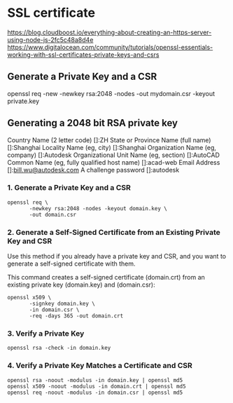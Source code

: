 # SSL certificate
https://blog.cloudboost.io/everything-about-creating-an-https-server-using-node-js-2fc5c48a8d4e
https://www.digitalocean.com/community/tutorials/openssl-essentials-working-with-ssl-certificates-private-keys-and-csrs

## Generate a Private Key and a CSR
openssl req -new -newkey rsa:2048 -nodes -out mydomain.csr -keyout private.key

Generating a 2048 bit RSA private key
-----
Country Name (2 letter code) []:ZH
State or Province Name (full name) []:Shanghai
Locality Name (eg, city) []:Shanghai
Organization Name (eg, company) []:Autodesk
Organizational Unit Name (eg, section) []:AutoCAD
Common Name (eg, fully qualified host name) []:acad-web
Email Address []:bill.wu@autodesk.com
A challenge password []:autodesk


### 1. Generate a Private Key and a CSR

```
openssl req \
       -newkey rsa:2048 -nodes -keyout domain.key \
       -out domain.csr
```

### 2. Generate a Self-Signed Certificate from an Existing Private Key and CSR
Use this method if you already have a private key and CSR, and you want to generate a self-signed certificate with them.

This command creates a self-signed certificate (domain.crt) from an existing private key (domain.key) and (domain.csr):

```
openssl x509 \
       -signkey domain.key \
       -in domain.csr \
       -req -days 365 -out domain.crt
```


### 3. Verify a Private Key

```
openssl rsa -check -in domain.key
```

### 4. Verify a Private Key Matches a Certificate and CSR

```
openssl rsa -noout -modulus -in domain.key | openssl md5
openssl x509 -noout -modulus -in domain.crt | openssl md5
openssl req -noout -modulus -in domain.csr | openssl md5
```
